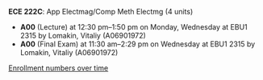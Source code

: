**ECE 222C**: App Electmag/Comp Meth Electmg (4 units)

- **A00** (Lecture) at 12:30 pm–1:50 pm on Monday, Wednesday at EBU1 2315 by Lomakin, Vitaliy (A06901972)
- **A00** (Final Exam) at 11:30 am–2:29 pm on Wednesday at EBU1 2315 by Lomakin, Vitaliy (A06901972)

[Enrollment numbers over time](./ECE222C.tsv)
